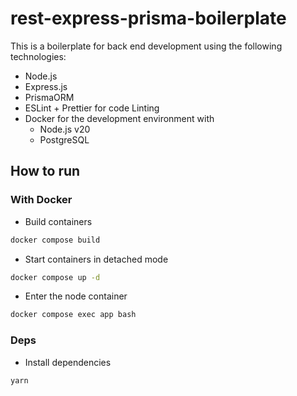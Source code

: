 # rest-express-prisma-boilerplate

This is a boilerplate for back end development using the following technologies:

- Node.js
- Express.js
- PrismaORM
- ESLint + Prettier for code Linting
- Docker for the development environment with
  - Node.js v20
  - PostgreSQL

## How to run

### With Docker

- Build containers

```bash
docker compose build
```

- Start containers in detached mode

```bash
docker compose up -d
```

- Enter the node container

```bash
docker compose exec app bash
```

### Deps

- Install dependencies

```bash
yarn
```
